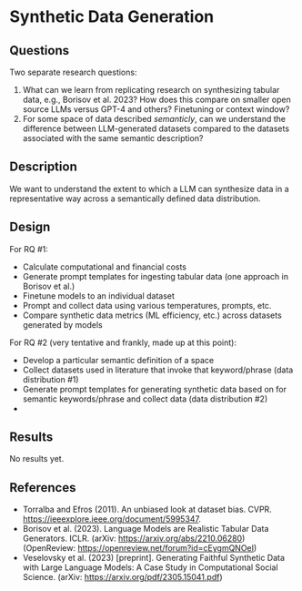 # Synthetic Data Generation

## Questions

Two separate research questions:
1. What can we learn from replicating research on synthesizing tabular data, e.g., Borisov et al. 2023? How does this compare on smaller open source LLMs versus GPT-4 and others? Finetuning or context window?
2. For some space of data described *semanticly*, can we understand the difference between LLM-generated datasets compared to the datasets associated with the same semantic description?

## Description

We want to understand the extent to which a LLM can synthesize data in a representative way across a semantically defined data distribution. 

## Design

For RQ #1:
- Calculate computational and financial costs
- Generate prompt templates for ingesting tabular data (one approach in Borisov et al.)
- Finetune models to an individual dataset
- Prompt and collect data using various temperatures, prompts, etc.
- Compare synthetic data metrics (ML efficiency, etc.) across datasets generated by models

For RQ #2 (very tentative and frankly, made up at this point):
- Develop a particular semantic definition of a space
- Collect datasets used in literature that invoke that keyword/phrase (data distribution #1)
- Generate prompt templates for generating synthetic data based on for semantic keywords/phrase and collect data (data distribution #2)
- 

## Results

No results yet.

## References

- Torralba and Efros (2011). An unbiased look at dataset bias. CVPR. https://ieeexplore.ieee.org/document/5995347.
- Borisov et al. (2023). Language Models are Realistic Tabular Data Generators. ICLR. (arXiv: https://arxiv.org/abs/2210.06280) (OpenReview: https://openreview.net/forum?id=cEygmQNOeI)
- Veselovsky et al. (2023) [preprint]. Generating Faithful Synthetic Data with Large Language Models: A Case Study in Computational Social Science. (arXiv: https://arxiv.org/pdf/2305.15041.pdf)
